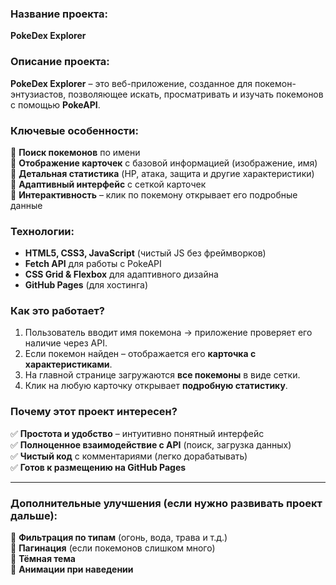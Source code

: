 ### **Название проекта:**  
**PokeDex Explorer**  

### **Описание проекта:**  
**PokeDex Explorer** – это веб-приложение, созданное для покемон-энтузиастов, позволяющее искать, просматривать и изучать покемонов с помощью **PokeAPI**.  

### **Ключевые особенности:**  
🔹 **Поиск покемонов** по имени  
🔹 **Отображение карточек** с базовой информацией (изображение, имя)  
🔹 **Детальная статистика** (HP, атака, защита и другие характеристики)  
🔹 **Адаптивный интерфейс** с сеткой карточек  
🔹 **Интерактивность** – клик по покемону открывает его подробные данные  

### **Технологии:**  
- **HTML5, CSS3, JavaScript** (чистый JS без фреймворков)  
- **Fetch API** для работы с PokeAPI  
- **CSS Grid & Flexbox** для адаптивного дизайна  
- **GitHub Pages** (для хостинга)  

### **Как это работает?**  
1. Пользователь вводит имя покемона → приложение проверяет его наличие через API.  
2. Если покемон найден – отображается его **карточка с характеристиками**.  
3. На главной странице загружаются **все покемоны** в виде сетки.  
4. Клик на любую карточку открывает **подробную статистику**.  

### **Почему этот проект интересен?**  
✅ **Простота и удобство** – интуитивно понятный интерфейс  
✅ **Полноценное взаимодействие с API** (поиск, загрузка данных)  
✅ **Чистый код** с комментариями (легко дорабатывать)  
✅ **Готов к размещению на GitHub Pages**  

---

### **Дополнительные улучшения (если нужно развивать проект дальше):**  
🔸 **Фильтрация по типам** (огонь, вода, трава и т.д.)  
🔸 **Пагинация** (если покемонов слишком много)  
🔸 **Тёмная тема**  
🔸 **Анимации при наведении**  
